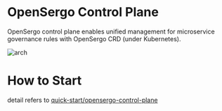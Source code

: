 # OpenSergo Control Plane

OpenSergo control plane enables unified management for microservice governance rules with OpenSergo CRD (under Kubernetes).

![arch](https://user-images.githubusercontent.com/9434884/182856237-8ce85f41-1a1a-4a2a-8f58-db042bd4db42.png)

# How to Start
detail refers to [quick-start/opensergo-control-plane](https://opensergo.io/docs/quick-start/opensergo-control-plane/)